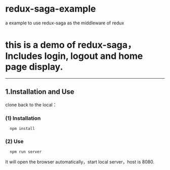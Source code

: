 # redux-saga-example

a example to use redux-saga as the middleware of redux

# this is a demo of redux-saga，Includes login, logout and home page display.
------



## 1.Installation and Use

clone back to the local：

### (1) Installation

      npm install
      
### (2) Use

      npm run server
      
It will open the browser automatically，start local server，host is 8080.

